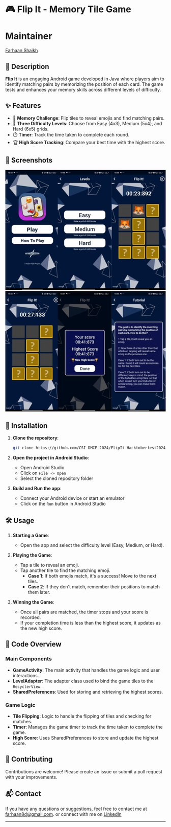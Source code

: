 # 🎮 Flip It - Memory Tile Game

# Maintainer 
[Farhaan Shaikh](https://www.github.com/FSfarhaan)

## 📖 Description

**Flip It** is an engaging Android game developed in Java where players aim to identify matching pairs by memorizing the position of each card. The game tests and enhances your memory skills across different levels of difficulty. 

## ✨ Features

- 🧠 **Memory Challenge**: Flip tiles to reveal emojis and find matching pairs.
- 🎯 **Three Difficulty Levels**: Choose from Easy (4x3), Medium (5x4), and Hard (6x5) grids.
- ⏱️ **Timer**: Track the time taken to complete each round.
- 🏆 **High Score Tracking**: Compare your best time with the highest score.

## 📸 Screenshots

<!-- Add screenshots of your app here. Example: -->
![Screenshot1](screenshots/screenshot1.jpeg)
![Screenshot2](screenshots/screenshot2.jpeg)

## 🚀 Installation

1. **Clone the repository**:
    ```bash
    git clone https://github.com/CSI-DMCE-2024/FlipIt-Hacktoberfest2024.git
    ```
2. **Open the project in Android Studio**:
    - Open Android Studio
    - Click on `File -> Open`
    - Select the cloned repository folder

3. **Build and Run the app**:
    - Connect your Android device or start an emulator
    - Click on the `Run` button in Android Studio

## 🛠️ Usage

1. **Starting a Game**:
    - Open the app and select the difficulty level (Easy, Medium, or Hard).

2. **Playing the Game**:
    - Tap a tile to reveal an emoji.
    - Tap another tile to find the matching emoji.
      - **Case 1**: If both emojis match, it's a success! Move to the next tiles.
      - **Case 2**: If they don't match, remember their positions to match them later.

3. **Winning the Game**:
    - Once all pairs are matched, the timer stops and your score is recorded.
    - If your completion time is less than the highest score, it updates as the new high score.

## 🧩 Code Overview

### Main Components

- **GameActivity**: The main activity that handles the game logic and user interactions.
- **LevelAdapter**: The adapter class used to bind the game tiles to the `RecyclerView`.
- **SharedPreferences**: Used for storing and retrieving the highest scores.

### Game Logic

- **Tile Flipping**: Logic to handle the flipping of tiles and checking for matches.
- **Timer**: Manages the game timer to track the time taken to complete the game.
- **High Score**: Uses SharedPreferences to store and update the highest score.

## 🤝 Contributing

Contributions are welcome! Please create an issue or submit a pull request with your improvements.

## 📬 Contact

If you have any questions or suggestions, feel free to contact me at [farhaan8d@gmail.com](mailto:farhaan8d@gmail.com).
or connect with me on [LinkedIn](https://www.linkedin.com/in/farhaan-shaikh-422301252/)

---
